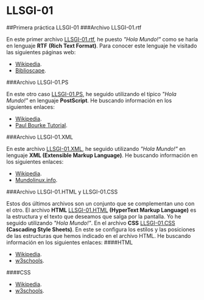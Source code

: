 # LLSGI-01
##Primera práctica LLSGI-01
###Archivo LLSGI-01.rtf

En este primer archivo [LLSGI-01.rtf](https://github.com/AntonioChecaS/LLSGI-01/blob/master/LLSGI-01.rtf), he puesto *"Hola Mundo!"* como se haría en lenguaje **RTF** **(Rich Text Format)**.
Para conocer este lenguaje he visitado las siguientes páginas web:
+ [Wikipedia](https://es.wikipedia.org/wiki/Rich_Text_Format).
+ [Biblioscape](http://www.biblioscape.com/rtf15_spec.htm).

###Archivo LLSGI-01.PS

En este otro caso [LLSGI-01.PS](https://github.com/AntonioChecaS/LLSGI-01/blob/master/LLSGI-01.ps), he seguido utilizando el típico *"Hola Mundo!"* en lenguaje **PostScript**.
He buscando información en los siguientes enlaces:
+ [Wikipedia](https://es.wikipedia.org/wiki/PostScript).
+ [Paul Bourke Tutorial](http://paulbourke.net/dataformats/postscript).

###Archivo LLSGI-01.XML

En este archivo [LLSGI-01.XML](https://github.com/AntonioChecaS/LLSGI-01/blob/master/LLSGI-01.XML), he seguido utilizando *"Hola Mundo!"* en lenguaje **XML (Extensible Markup Language)**.
He buscando información en los siguientes enlaces:
+ [Wikipedia](https://es.wikipedia.org/wiki/Extensible_Markup_Language).
+ [Mundolinux.info](http://www.mundolinux.info/que-es-xml.htm).

###Archivo LLSGI-01.HTML y LLSGI-01.CSS

Estos dos últimos archivos son un conjunto que se complementan uno con el otro. El archivo **HTML** [LLSGI-01.HTML](https://github.com/AntonioChecaS/LLSGI-01/blob/master/LLSGI-01.html) **(HyperText Markup Language)** es la estructura y el texto que deseamos que salga por la pantalla. Yo he seguido utilizando *"Hola Mundo!"*.
En el archivo **CSS** [LLSGI-01.CSS](https://github.com/AntonioChecaS/LLSGI-01/blob/master/LLSGI-01.css) **(Cascading Style Sheets)**. En este se configura los estilos y las posiciones de las estructuras que hemos indicado en el archivo HTML.
He buscando información en los siguientes enlaces:
####HTML
+ [Wikipedia](https://es.wikipedia.org/wiki/HTML).
+ [w3schools](http://www.w3schools.com/html).

####CSS
+ [Wikipedia](https://es.wikipedia.org/wiki/Hoja_de_estilos_en_cascada).
+ [w3schools](http://www.w3schools.com/css).
